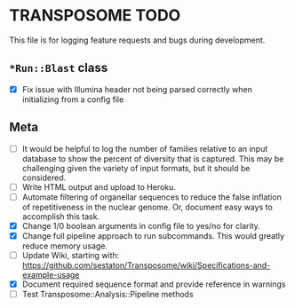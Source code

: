 # TRANSPOSOME TODO

This file is for logging feature requests and bugs during development.

## `*Run::Blast` class

- [x] Fix issue with Illumina header not being parsed correctly when initializing from a config file

## Meta
 - [ ] It would be helpful to log the number of families relative to an input database to show
       the percent of diversity that is captured. This may be challenging given the variety of input formats,
       but it should be considered.
 - [ ] Write HTML output and upload to Heroku.
 - [ ] Automate filtering of organellar sequences to reduce the false inflation of repetitiveness in the nuclear
       genome. Or, document easy ways to accomplish this task.
 - [x] Change 1/0 boolean arguments in config file to yes/no for clarity.
 - [x] Change full pipeline approach to run subcommands. This would greatly reduce memory usage.
 - [ ] Update Wiki, starting with: https://github.com/sestaton/Transposome/wiki/Specifications-and-example-usage
 - [x] Document required sequence format and provide reference in warnings
 - [ ] Test Transposome::Analysis::Pipeline methods